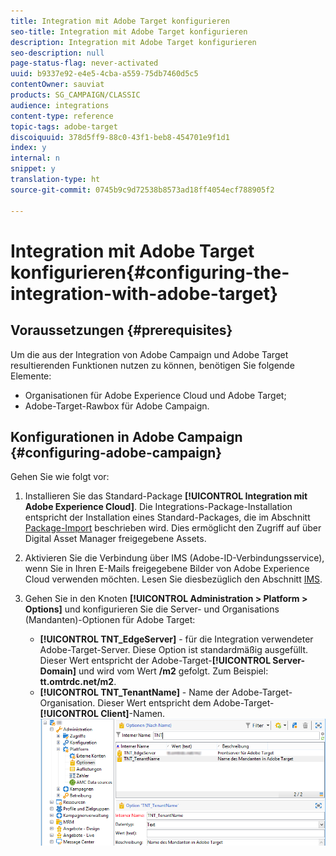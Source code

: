 ```yaml
---
title: Integration mit Adobe Target konfigurieren
seo-title: Integration mit Adobe Target konfigurieren
description: Integration mit Adobe Target konfigurieren
seo-description: null
page-status-flag: never-activated
uuid: b9337e92-e4e5-4cba-a559-75db7460d5c5
contentOwner: sauviat
products: SG_CAMPAIGN/CLASSIC
audience: integrations
content-type: reference
topic-tags: adobe-target
discoiquuid: 378d5ff9-88c0-43f1-beb8-454701e9f1d1
index: y
internal: n
snippet: y
translation-type: ht
source-git-commit: 0745b9c9d72538b8573ad18ff4054ecf788905f2

---
```



# Integration mit Adobe Target konfigurieren{#configuring-the-integration-with-adobe-target}

## Voraussetzungen {#prerequisites}

Um die aus der Integration von Adobe Campaign und Adobe Target resultierenden Funktionen nutzen zu können, benötigen Sie folgende Elemente:

* Organisationen für Adobe Experience Cloud und Adobe Target;
* Adobe-Target-Rawbox für Adobe Campaign.

## Konfigurationen in Adobe Campaign {#configuring-adobe-campaign}

Gehen Sie wie folgt vor:

1. Installieren Sie das Standard-Package **[!UICONTROL Integration mit Adobe Experience Cloud]**. Die Integrations-Package-Installation entspricht der Installation eines Standard-Packages, die im Abschnitt [Package-Import](../../platform/using/working-with-data-packages.md#importing-packages) beschrieben wird. Dies ermöglicht den Zugriff auf über Digital Asset Manager freigegebene Assets.
1. Aktivieren Sie die Verbindung über IMS (Adobe-ID-Verbindungsservice), wenn Sie in Ihren E-Mails freigegebene Bilder von Adobe Experience Cloud verwenden möchten. Lesen Sie diesbezüglich den Abschnitt [IMS](../../integrations/using/about-adobe-id.md).
1. Gehen Sie in den Knoten **[!UICONTROL Administration > Platform > Options]** und konfigurieren Sie die Server- und Organisations (Mandanten)-Optionen für Adobe Target:

   * **[!UICONTROL TNT_EdgeServer]** - für die Integration verwendeter Adobe-Target-Server. Diese Option ist standardmäßig ausgefüllt. Dieser Wert entspricht der Adobe-Target-**[!UICONTROL Server-Domain]** und wird vom Wert **/m2** gefolgt. Zum Beispiel: **tt.omtrdc.net/m2**.
   * **[!UICONTROL TNT_TenantName]** - Name der Adobe-Target-Organisation. Dieser Wert entspricht dem Adobe-Target-**[!UICONTROL Client]**-Namen.
   ![](assets/tar_options.png)


